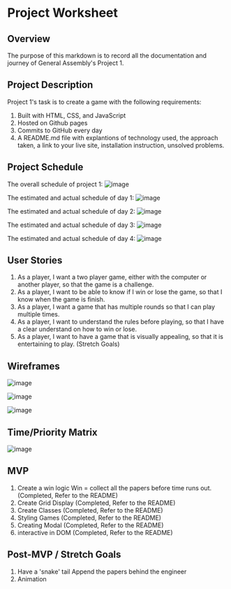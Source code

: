 # Project Worksheet

## Overview
The purpose of this markdown is to record all the documentation and journey of General Assembly's Project 1. 

## Project Description
Project 1's task is to create a game with the following requirements:
1. Built with HTML, CSS, and JavaScript
2. Hosted on Github pages
3. Commits to GitHub every day
4. A README.md file with explantions of technology used, the approach taken, a link to your live site, installation instruction, unsolved problems.

## Project Schedule 

The overall schedule of project 1: 
![image](https://media.git.generalassemb.ly/user/36270/files/87151c80-c79e-11eb-9408-a2f945389690)

The estimated and actual schedule of day 1:
![image](https://media.git.generalassemb.ly/user/36270/files/55e34a80-c95e-11eb-94e7-0d05022a096b)

The estimated and actual schedule of day 2:
![image](https://media.git.generalassemb.ly/user/36270/files/481ebe00-c8a7-11eb-9ba4-c101c0417b17)

The estimated and actual schedule of day 3:
![image](https://media.git.generalassemb.ly/user/36270/files/609ddf80-c95e-11eb-842f-974090e4f8ce)

The estimated and actual schedule of day 4:
![image](https://media.git.generalassemb.ly/user/36270/files/7a5a2800-ca2d-11eb-88b3-a8f184b03fef)

## User Stories

1. As a player, I want a two player game, either with the computer or another player, so that the game is a challenge.
2. As a player, I want to be able to know if I win or lose the game, so that I know when the game is finish.
3. As a player, I want a game that has multiple rounds so that I can play multiple times.
4. As a player, I want to understand the rules before playing, so that I have a clear understand on how to win or lose.
5. As a player, I want to have a game that is visually appealing, so that it is entertaining to play. (Stretch Goals)

## Wireframes

![image](https://media.git.generalassemb.ly/user/36270/files/95fbcf00-c79e-11eb-952b-d36f37edf09e)

![image](https://media.git.generalassemb.ly/user/36270/files/55914800-c6ef-11eb-8af2-4f6a44556412)

![image](https://media.git.generalassemb.ly/user/36270/files/604bdd00-c6ef-11eb-8cb1-83684a3993e0)

## Time/Priority Matrix

![image](https://media.git.generalassemb.ly/user/36270/files/7f557800-c79e-11eb-9e02-8b82276be559)

## MVP 
1. Create a win logic
    Win = collect all the papers before time runs out. (Completed, Refer to the README)
2. Create Grid Display (Completed, Refer to the README)
3. Create Classes (Completed, Refer to the README)
4. Styling Games (Completed, Refer to the README)
5. Creating Modal (Completed, Refer to the README)
6. interactive in DOM (Completed, Refer to the README)
    


## Post-MVP / Stretch Goals
1. Have a 'snake' tail
    Append the papers behind the engineer
2. Animation